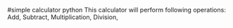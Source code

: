#simple calculator python
This calculator will perform following operations:
Add,
Subtract,
Multiplication,
Division,
